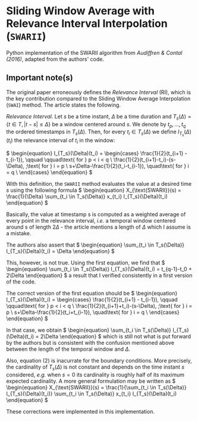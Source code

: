 # Sliding Window Average with Relevance Interval Interpolation (`SWARII`)

Python implementation of the SWARII algorithm from _Audiffren & Contal (2016)_, adapted from the authors' code.

## Important note(s)

The original paper erroneously defines the _Relevance Interval_ (RI), which is the key contribution compared to the Sliding Window Average Interpolation (`SWAI`) method. The article states the following.

_Relevance Interval_. Let $s$ be a time instant, $\Delta$ be a time duration and $T_s(\Delta) = \left\{t \in T , |t − s| ≤ \Delta\right\}$ be a window centered around $s$. We denote by $t_p, . . . , t_q$ the ordered timestamps in $T_s(\Delta)$. Then, for every $t_i \in T_s(\Delta)$ we define $I_{T_s}(\Delta)(t_i)$ the relevance interval of $t_i$ in the window:

$
\begin{equation}
I_{T_s}(\Delta)(t_i) = \begin{cases} 
\frac{1}{2}(t_{i+1} - t_{i-1}), \qquad \qquad\text{ for } p < i < q \\
\frac{1}{2}(t_{i+1}-t_i)-(s-\Delta), \;\text{ for } i = p \\
s+\Delta-\frac{1}{2}(t_i-t_{i-1}), \quad\text{ for } i = q \\
\end{cases}
\end{equation}
$

With this definition, the `SWARII` method evaluates the value at a desired time $s$ using the following formula
$
\begin{equation}
X_{\text{SWARII}}(s) = \frac{1}{\Delta} \sum_{t_i \in T_s(\Delta)} x_{t_i} I_{T_s}(\Delta)(t_i)
\end{equation}
$

Basically, the value at timestamp s is computed as a weighted average of every point in the relevance interval, _i.e._ a temporal window centered around s of length $2\Delta$ - the article mentions a length of $\Delta$ which I assume is a mistake.

The authors also assert that
$
\begin{equation}
\sum_{t_i \in T_s(\Delta)} I_{T_s}(\Delta)(t_i) = \Delta
\end{equation}
$

This, however, is not true. Using the first equation, we find that
$
\begin{equation}
\sum_{t_i \in T_s(\Delta)} I_{T_s}(\Delta)(t_i) = t_{q-1}-t_0 + 2\Delta
\end{equation}
$
a result that I verified consistently in a first version of the code.

The correct version of the first equation should be
$
\begin{equation}
I_{T_s}(\Delta)(t_i) = \begin{cases} 
\frac{1}{2}(t_{i+1} - t_{i-1}), \qquad \qquad\text{ for } p < i < q \\
\frac{1}{2}(t_{i+1}+t_i)-(s-\Delta), \;\text{ for } i = p \\
s+\Delta-\frac{1}{2}(t_i+t_{i-1}), \quad\text{ for } i = q \\
\end{cases}
\end{equation}
$

In that case, we obtain
$
\begin{equation}
\sum_{t_i \in T_s(\Delta)} I_{T_s}(\Delta)(t_i) = 2\Delta
\end{equation}
$
which is still not what is put forward by the authors but is consistent with the confusion mentioned above between the length of the temporal window and $\Delta$.

Also, equation (2) is inacurrate for the boundary conditions. More precisely, the cardinality of $T_s(\Delta)$ is not constant and depends on the time instant $s$ considered, _e.g._ when $s=0$ its cardinality is roughly half of its maximum expected cardinality. A more general formulation may be written as
$
\begin{equation}
X_{\text{SWARII}}(s) = \frac{1}{\sum_{t_i \in T_s(\Delta)} I_{T_s}(\Delta)(t_i)} 
\sum_{t_i \in T_s(\Delta)} x_{t_i} I_{T_s}(\Delta)(t_i)
\end{equation}
$

These corrections were implemented in this implementation.
